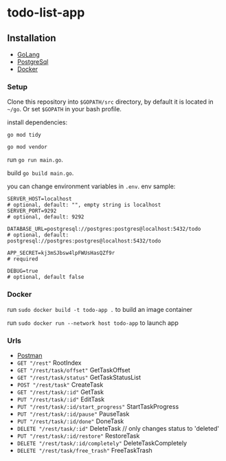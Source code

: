 # todo-list-app

## Installation
- [GoLang](https://go.dev/doc/install)
- [PostgreSql](https://www.postgresql.org)
- [Docker](https://docs.docker.com/engine/install/)

### Setup

Clone this repository into `$GOPATH/src` directory, by default it is located in `~/go`. Or set `$GOPATH` in your bash profile.

install dependencies:

`go mod tidy`

`go mod vendor`

run `go run main.go`.

build `go build main.go`.

you can change environment variables in `.env`.
env sample:
```
SERVER_HOST=localhost
# optional, default: "", empty string is localhost
SERVER_PORT=9292
# optional, default: 9292

DATABASE_URL=postgresql://postgres:postgres@localhost:5432/todo
# optional, default: postgresql://postgres:postgres@localhost:5432/todo

APP_SECRET=kj3mSJbsw4lpFWUsHasQZf9r
# required

DEBUG=true
# optional, default false
```

### Docker
run `sudo docker build -t todo-app .` to build an image container

run `sudo docker run --network host todo-app` to launch app


### Urls
 - [Postman](https://api.postman.com/collections/459354-d9a68bfc-5acf-4755-9ae3-22b6b106b1d8?access_key=PMAT-01HJ64NV55Q2R8ZF3C8R8RR1MG)
 - `GET "/rest"` RootIndex
 - `GET "/rest/task/offset"` GetTaskOffset
 - `GET "/rest/task/status"` GetTaskStatusList
 - `POST "/rest/task"` CreateTask
 - `GET "/rest/task/:id"` GetTask
 - `PUT "/rest/task/:id"` EditTask
 - `PUT "/rest/task/:id/start_progress"` StartTaskProgress
 - `PUT "/rest/task/:id/pause"` PauseTask
 - `PUT "/rest/task/:id/done"` DoneTask
 - `DELETE "/rest/task/:id"` DeleteTask // only changes status to 'deleted'
 - `PUT "/rest/task/:id/restore"` RestoreTask
 - `DELETE "/rest/task/:id/completely"` DeleteTaskCompletely
 - `DELETE "/rest/task/free_trash"` FreeTaskTrash
 
